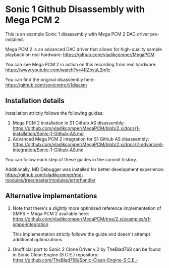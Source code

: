 
# Sonic 1 Github Disassembly with Mega PCM 2

This is an example Sonic 1 disassembly with Mega PCM 2 DAC driver pre-installed.

Mega PCM 2 is an advanced DAC driver that allows for high-quality sample playback on real hardware: https://github.com/vladikcomper/MegaPCM

You can see Mega PCM 2 in action on this recording from real hardware: https://www.youtube.com/watch?v=4RZbvuL2m1c

You can find the original disassembly here: https://github.com/sonicretro/s1disasm

## Installation details

Installation strictly follows the following guides:
1. Mega PCM 2 installation in S1 Github AS disassembly: https://github.com/vladikcomper/MegaPCM/blob/2.x/docs/1-installation/Sonic-1-Github-AS.md
2. Advanced Mega PCM 2 integration for S1 Github AS disassembly: https://github.com/vladikcomper/MegaPCM/blob/2.x/docs/2-advanced-integration/Sonic-1-Github-AS.md

You can follow each step of these guides in the commit history.

Additionally, MD Debugger was installed for better development experience: https://github.com/vladikcomper/md-modules/tree/master/modules/errorhandler

## Alternative implementations

1. Note that there's a _slightly more_ optimized reference implementetion of SMPS + Mega PCM 2 available here: https://github.com/vladikcomper/MegaPCM/tree/2.x/examples/s1-smps-integration

   This implementation strictly follows the guide and doesn't attempt additional optimizations.

2. Unofficial port to Sonic 2 Clone Driver v.2 by TheBlad768 can be found in Sonic Clean Engine (S.C.E.) repository: https://github.com/TheBlad768/Sonic-Clean-Engine-S.C.E.-

